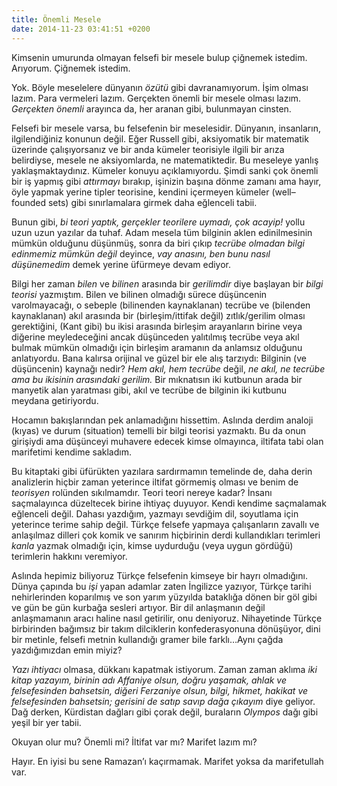 ```yaml
---
title: Önemli Mesele
date: 2014-11-23 03:41:51 +0200
---
```


Kimsenin umurunda olmayan felsefi bir mesele bulup çiğnemek istedim.
Arıyorum. Çiğnemek istedim.

Yok. Böyle meselelere dünyanın *özütü* gibi davranamıyorum. İşim olması
lazım. Para vermeleri lazım. Gerçekten önemli bir mesele olması lazım.
*Gerçekten önemli* arayınca da, her aranan gibi, bulunmayan cinsten.

Felsefi bir mesele varsa, bu felsefenin bir meselesidir. Dünyanın,
insanların, ilgilendiğiniz konunun değil. Eğer Russell gibi, aksiyomatik
bir matematik üzerinde çalışıyorsanız ve bir anda kümeler teorisiyle
ilgili bir arıza belirdiyse, mesele ne aksiyomlarda, ne matematiktedir.
Bu meseleye yanlış yaklaşmaktaydınız. Kümeler konuyu açıklamıyordu.
Şimdi sanki çok önemli bir iş yapmış gibi *attırmayı* bırakıp, işinizin
başına dönme zamanı ama hayır, öyle yapmak yerine tipler teorisine,
kendini içermeyen kümeler (well–founded sets) gibi sınırlamalara girmek
daha eğlenceli tabii.

Bunun gibi, *bi teori yaptık, gerçekler teorilere uymadı, çok acayip!*
yollu uzun uzun yazılar da tuhaf. Adam mesela tüm bilginin aklen
edinilmesinin mümkün olduğunu düşünmüş, sonra da biri çıkıp *tecrübe
olmadan bilgi edinmemiz mümkün değil* deyince, *vay anasını, ben bunu
nasıl düşünemedim* demek yerine üfürmeye devam ediyor.

Bilgi her zaman *bilen* ve *bilinen* arasında bir *gerilimdir* diye
başlayan bir *bilgi teorisi* yazmıştım. Bilen ve bilinen olmadığı sürece
düşüncenin varolmayacağı, o sebeple (bilinenden kaynaklanan) tecrübe ve
(bilenden kaynaklanan) akıl arasında bir (birleşim/ittifak değil)
zıtlık/gerilim olması gerektiğini, (Kant gibi) bu ikisi arasında
birleşim arayanların birine veya diğerine meyledeceğini ancak düşünceden
yalıtılmış tecrübe veya akıl bulmak mümkün olmadığı için birleşim
aramanın da anlamsız olduğunu anlatıyordu. Bana kalırsa orijinal ve
güzel bir ele alış tarzıydı: Bilginin (ve düşüncenin) kaynağı nedir?
*Hem akıl, hem tecrübe* değil, *ne akıl, ne tecrübe ama bu ikisinin
arasındaki gerilim.* Bir mıknatısın iki kutbunun arada bir manyetik alan
yaratması gibi, akıl ve tecrübe de bilginin iki kutbunu meydana
getiriyordu.

Hocamın bakışlarından pek anlamadığını hissettim. Aslında derdim analoji
(kıyas) ve durum (situation) temelli bir bilgi teorisi yazmaktı. Bu da
onun girişiydi ama düşünceyi muhavere edecek kimse olmayınca, iltifata
tabi olan marifetimi kendime sakladım.

Bu kitaptaki gibi üfürükten yazılara sardırmamın temelinde de, daha
derin analizlerin hiçbir zaman yeterince iltifat görmemiş olması ve
benim de *teorisyen* rolünden sıkılmamdır. Teori teori nereye kadar?
İnsanı saçmalayınca düzeltecek birine ihtiyaç duyuyor. Kendi kendime
saçmalamak eğlenceli değil. Dahası yazdığım, yazmayı sevdiğim dil,
soyutlama için yeterince terime sahip değil. Türkçe felsefe yapmaya
çalışanların zavallı ve anlaşılmaz dilleri çok komik ve sanırım
hiçbirinin derdi kullandıkları terimleri *kanla* yazmak olmadığı için,
kimse uydurduğu (veya uygun gördüğü) terimlerin hakkını veremiyor.

Aslında hepimiz biliyoruz Türkçe felsefenin kimseye bir hayrı
olmadığını. Dünya çapında bu *işi* yapan adamlar zaten İngilizce
yazıyor, Türkçe tarihi nehirlerinden koparılmış ve son yarım yüzyılda
bataklığa dönen bir göl gibi ve gün be gün kurbağa sesleri artıyor. Bir
dil anlaşmanın değil anlaşmamanın aracı haline nasıl getirilir, onu
deniyoruz. Nihayetinde Türkçe birbirinden bağımsız bir takım dilciklerin
konfederasyonuna dönüşüyor, dini bir metinle, felsefi metnin kullandığı
gramer bile farklı…Aynı çağda yazdığımızdan emin miyiz?

*Yazı ihtiyacı* olmasa, dükkanı kapatmak istiyorum. Zaman zaman aklıma
*iki kitap yazayım, birinin adı Affaniye olsun, doğru yaşamak, ahlak ve
felsefesinden bahsetsin, diğeri Ferzaniye olsun, bilgi, hikmet, hakikat
ve felsefesinden bahsetsin; gerisini de satıp savıp dağa çıkayım* diye
geliyor. Dağ derken, Kürdistan dağları gibi çorak değil, buraların
*Olympos* dağı gibi yeşil bir yer tabii.

Okuyan olur mu? Önemli mi? İltifat var mı? Marifet lazım mı?

Hayır. En iyisi bu sene Ramazan’ı kaçırmamak. Marifet yoksa da
marifetullah var.
